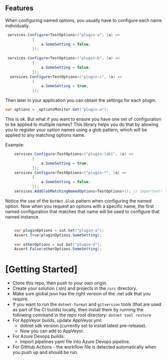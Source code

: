 ## Features

When configuring named options, you usually have to configure each name individually.

```csharp
 services.Configure<TestOptions>("plugin-a", (a) =>
            {
                a.SomeSetting = false;
            });
            
 services.Configure<TestOptions>("plugin-b", (a) =>
            {
                a.SomeSetting = false;
            });
  services.Configure<TestOptions>("plugin-c", (a) =>
            {
                a.SomeSetting = true;
            });
```

Then later in your application you can obtain the settings for each plugin.

```csharp
var options = _optionsMonitor.Get("plugin-a");
```

This is ok. But what if you want to ensure you have one set of configuration to be applied to multiple names?
This library helps you do that by allowing you to register your option names using a glob pattern, which will be applied to any matching options name.

Example:

```csharp
    services.Configure<TestOptions>("plugin-[ab]", (a) =>
            {
                a.SomeSetting = true;
            });            
    services.Configure<TestOptions>("plugin-*", (a) =>
            {
                a.SomeSetting = false;
            });
    services.AddGlobMatchingNamedOptions<TestOptions>(); // important!  
```

Notice the use of the `DotNet.Glob` pattern when configuring the named option.
Now when you request an options with a specific name, the first named configuration that matches that name will be used to configure that named instance.

```csharp

    var pluginOptions = sut.Get("plugin-a");
    Assert.True(pluginOptions.SomeSetting);
    
    var otherOptions = sut.Get("plugin-d");
    Assert.False(otherOptions.SomeSetting);   

```


# [Getting Started]
- Clone this repo, then push to your own origin.
- Create your solution (.sln) and projects in the `/src` directory.
- Make sure global.json has the right version of the .net sdk that you require.
- If you want to run the `dotnet-format` and `gitversion` tools (that are used as part of the CI builds) locally, then install them by running the following command in the repo root directory:
    `dotnet tool restore`
- For AppVeyor builds, update AppVeyor.yml:
    - dotnet sdk version (currently set to install latest pre-release).
    - Now you can add to AppVeyor.
- For Azure Devops builds:
    - Import pipelines yaml file into Azure Devops pipeline.
- For GitHub Actions - the workflow file is detected automatically when you push up and should be run.
